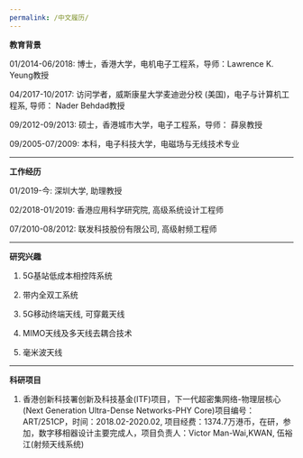 ```yaml
---
permalink: /中文履历/
---
```


**教育背景**

01/2014-06/2018:  博士，香港大学，电机电子工程系，导师：Lawrence K. Yeung教授<br />	
	 
04/2017-10/2017:  访问学者，威斯康星大学麦迪逊分校 (美国)，电子与计算机工程系, 导师： Nader Behdad教授<br /> 
      
09/2012-09/2013:  硕士，香港城市大学，电子工程系，导师： 薛泉教授<br />  
                  	                                                   
09/2005-07/2009:  本科，电子科技大学，电磁场与无线技术专业<br />

***
**工作经历**  

01/2019-今: 深圳大学,  助理教授<br /> 

02/2018-01/2019: 香港应用科学研究院,  高级系统设计工程师

07/2010-08/2012: 联发科技股份有限公司,  高级射频工程师<br />

***
**研究兴趣**

1. 5G基站低成本相控阵系统

2. 带内全双工系统

3. 5G移动终端天线, 可穿戴天线

4. MIMO天线及多天线去耦合技术

5. 毫米波天线<br />

***
**科研项目**

1.	香港创新科技署创新及科技基金(ITF)项目，下一代超密集网络-物理层核心(Next Generation Ultra-Dense Networks-PHY Core)项目编号：ART/251CP，时间：2018.02-2020.02, 项目经费：1374.7万港币，在研，参加，数字移相器设计主要完成人，项目负责人：Victor Man-Wai,KWAN, 伍裕江(射频天线系统)